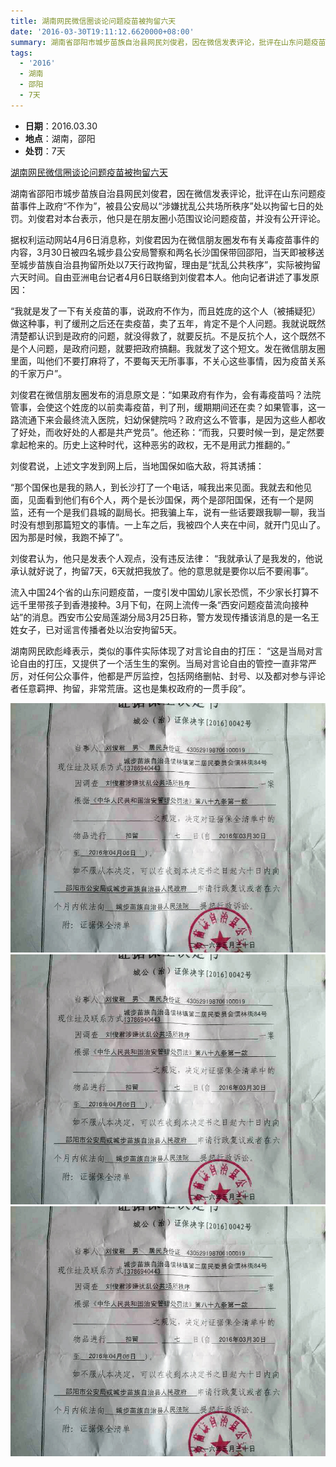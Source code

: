 ```yaml
---
title: 湖南网民微信圈谈论问题疫苗被拘留六天
date: '2016-03-30T19:11:12.6620000+08:00'
summary: 湖南省邵阳市城步苗族自治县网民刘俊君，因在微信发表评论，批评在山东问题疫苗事件上政府“不作为”，被县公安局以“涉嫌扰乱公共场所秩序”处以拘留七日的处罚。
tags:
  - '2016'
  - 湖南
  - 邵阳
  - 7天
---
```

* **日期**：2016.03.30
* **地点**：湖南，邵阳
* **处罚**：7天

[湖南网民微信圈谈论问题疫苗被拘留六天](https://www.rfa.org/mandarin/yataibaodao/huanjing/ql2-04062016100512.html)


湖南省邵阳市城步苗族自治县网民刘俊君，因在微信发表评论，批评在山东问题疫苗事件上政府“不作为”，被县公安局以“涉嫌扰乱公共场所秩序”处以拘留七日的处罚。刘俊君对本台表示，他只是在朋友圈小范围议论问题疫苗，并没有公开评论。

据权利运动网站4月6日消息称，刘俊君因为在微信朋友圈发布有关毒疫苗事件的内容，3月30日被四名城步县公安局警察和两名长沙国保带回邵阳，当天即被移送至城步苗族自治县拘留所处以7天行政拘留，理由是“扰乱公共秩序”，实际被拘留六天时间。自由亚洲电台记者4月6日联络到刘俊君本人。他向记者讲述了事发原因：

“我就是发了一下有关疫苗的事，说政府不作为，而且姓庞的这个人（被捕疑犯）做这种事，判了缓刑之后还在卖疫苗，卖了五年，肯定不是个人问题。我就说既然清楚都认识到是政府的问题，就没得救了，就要反抗。不是反抗个人，这个既然不是个人问题，是政府问题，就要把政府搞翻。我就发了这个短文。发在微信朋友圈里面，叫他们不要打麻将了，不要每天无所事事，不关心这些事情，因为疫苗关系的千家万户”。

刘俊君在微信朋友圈发布的消息原文是：“如果政府有作为，会有毒疫苗吗？法院管事，会使这个姓庞的以前卖毒疫苗，判了刑，缓期期间还在卖？如果管事，这一路流通下来会最终流入医院，妇幼保健院吗？政府这么不管事，是因为这些人都收了好处，而收好处的人都是共产党员”。他还称：“而我，只要时候一到，是定然要拿起枪来的。历史上这种时代，这种恶劣的政权，无不是用武力推翻的。”

刘俊君说，上述文字发到网上后，当地国保如临大敌，将其诱捕：

“那个国保也是我的熟人，到长沙打了一个电话，喊我出来见面。我就去和他见面，见面看到他们有6个人，两个是长沙国保，两个是邵阳国保，还有一个是网监，还有一个是我们县城的副局长。把我骗上车，说有一些话要跟我聊一聊，我当时没有想到那篇短文的事情。一上车之后，我被四个人夹在中间，就开门见山了。因为那是时候，我跑不掉了”。

刘俊君认为，他只是发表个人观点，没有违反法律：
“我就承认了是我发的，他说承认就好说了，拘留7天，6天就把我放了。他的意思就是要你以后不要闹事”。

流入中国24个省的山东问题疫苗，一度引发中国幼儿家长恐慌，不少家长打算不远千里带孩子到香港接种。3月下旬，在网上流传一条“西安问题疫苗流向接种站”的消息。西安市公安局莲湖分局3月25日称，警方发现传播该消息的是一名王姓女子，已对谣言传播者处以治安拘留5天。

湖南网民欧彪峰表示，类似的事件实际体现了对言论自由的打压：
“这是当局对言论自由的打压，又提供了一个活生生的案例。当局对言论自由的管控一直非常严厉，对任何公众事件，他都是严厉监控，包括网络删帖、封号、以及都对参与评论者任意羁押、拘留，非常荒唐。这也是集权政府的一贯手段”。

![湖南网民微信圈谈论问题疫苗被拘留六天](/images/uploads/2016-03-30-刘俊君.jpg)
![湖南网民微信圈谈论问题疫苗被拘留六天](/images/uploads/2016-03-30-刘俊君处罚-1.jpg)
![湖南网民微信圈谈论问题疫苗被拘留六天](/images/uploads/2016-03-30-刘俊君处罚-1.jpg)